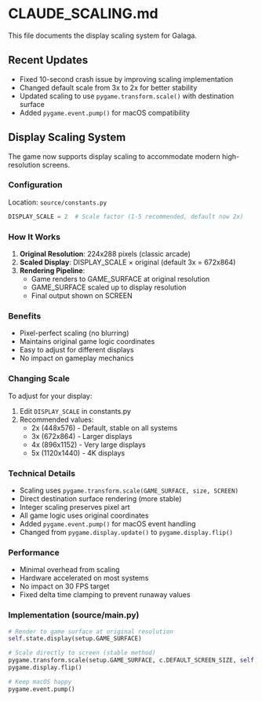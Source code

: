 # CLAUDE_SCALING.md

This file documents the display scaling system for Galaga.

## Recent Updates
- Fixed 10-second crash issue by improving scaling implementation
- Changed default scale from 3x to 2x for better stability
- Updated scaling to use `pygame.transform.scale()` with destination surface
- Added `pygame.event.pump()` for macOS compatibility

## Display Scaling System

The game now supports display scaling to accommodate modern high-resolution screens.

### Configuration
Location: `source/constants.py`

```python
DISPLAY_SCALE = 2  # Scale factor (1-5 recommended, default now 2x)
```

### How It Works

1. **Original Resolution**: 224x288 pixels (classic arcade)
2. **Scaled Display**: DISPLAY_SCALE × original (default 3x = 672x864)
3. **Rendering Pipeline**:
   - Game renders to GAME_SURFACE at original resolution
   - GAME_SURFACE scaled up to display resolution
   - Final output shown on SCREEN

### Benefits

- Pixel-perfect scaling (no blurring)
- Maintains original game logic coordinates
- Easy to adjust for different displays
- No impact on gameplay mechanics

### Changing Scale

To adjust for your display:
1. Edit `DISPLAY_SCALE` in constants.py
2. Recommended values:
   - 2x (448x576) - Default, stable on all systems
   - 3x (672x864) - Larger displays
   - 4x (896x1152) - Very large displays
   - 5x (1120x1440) - 4K displays

### Technical Details

- Scaling uses `pygame.transform.scale(GAME_SURFACE, size, SCREEN)`
- Direct destination surface rendering (more stable)
- Integer scaling preserves pixel art
- All game logic uses original coordinates
- Added `pygame.event.pump()` for macOS event handling
- Changed from `pygame.display.update()` to `pygame.display.flip()`

### Performance

- Minimal overhead from scaling
- Hardware accelerated on most systems
- No impact on 30 FPS target
- Fixed delta time clamping to prevent runaway values

### Implementation (source/main.py)

```python
# Render to game surface at original resolution
self.state.display(setup.GAME_SURFACE)

# Scale directly to screen (stable method)
pygame.transform.scale(setup.GAME_SURFACE, c.DEFAULT_SCREEN_SIZE, self.screen)
pygame.display.flip()

# Keep macOS happy
pygame.event.pump()
```